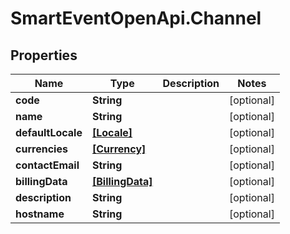 # SmartEventOpenApi.Channel

## Properties
Name | Type | Description | Notes
------------ | ------------- | ------------- | -------------
**code** | **String** |  | [optional] 
**name** | **String** |  | [optional] 
**defaultLocale** | [**[Locale]**](Locale.md) |  | [optional] 
**currencies** | [**[Currency]**](Currency.md) |  | [optional] 
**contactEmail** | **String** |  | [optional] 
**billingData** | [**[BillingData]**](BillingData.md) |  | [optional] 
**description** | **String** |  | [optional] 
**hostname** | **String** |  | [optional] 
